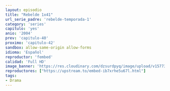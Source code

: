 ```yaml
---
layout: episodio
title: "Rebelde 1x41"
url_serie_padre: 'rebelde-temporada-1'
category: 'series'
capitulo: 'yes'
anio: '2004'
prev: 'capitulo-40'
proximo: 'capitulo-42'
sandbox: allow-same-origin allow-forms
idioma: 'Español'
reproductor: 'fembed'
calidad: 'Full HD'
image_banner: 'https://res.cloudinary.com/dzsurdpyq/image/upload/v1577313723/rebelde-temporada-1-min.jpg'
reproductores: ["https://upstream.to/embed-ib7xrhe5u67l.html"]
tags:
- Drama
---
```












